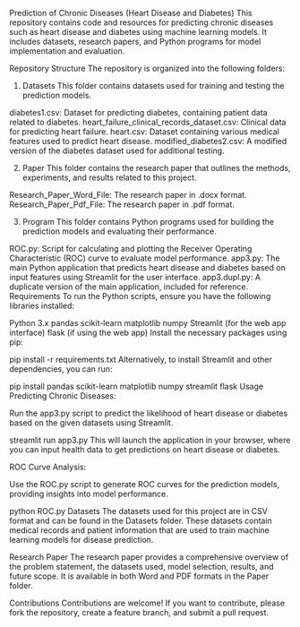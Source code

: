 Prediction of Chronic Diseases (Heart Disease and Diabetes)
This repository contains code and resources for predicting chronic diseases such as heart disease and diabetes using machine learning models. It includes datasets, research papers, and Python programs for model implementation and evaluation.

Repository Structure
The repository is organized into the following folders:

1. Datasets
This folder contains datasets used for training and testing the prediction models.

diabetes1.csv: Dataset for predicting diabetes, containing patient data related to diabetes.
heart_failure_clinical_records_dataset.csv: Clinical data for predicting heart failure.
heart.csv: Dataset containing various medical features used to predict heart disease.
modified_diabetes2.csv: A modified version of the diabetes dataset used for additional testing.

2. Paper
This folder contains the research paper that outlines the methods, experiments, and results related to this project.

Research_Paper_Word_File: The research paper in .docx format.
Research_Paper_Pdf_File: The research paper in .pdf format.

3. Program
This folder contains Python programs used for building the prediction models and evaluating their performance.

ROC.py: Script for calculating and plotting the Receiver Operating Characteristic (ROC) curve to evaluate model performance.
app3.py: The main Python application that predicts heart disease and diabetes based on input features using Streamlit for the user interface.
app3.dupl.py: A duplicate version of the main application, included for reference.
Requirements
To run the Python scripts, ensure you have the following libraries installed:

Python 3.x
pandas
scikit-learn
matplotlib
numpy
Streamlit (for the web app interface)
flask (if using the web app)
Install the necessary packages using pip:


pip install -r requirements.txt
Alternatively, to install Streamlit and other dependencies, you can run:


pip install pandas scikit-learn matplotlib numpy streamlit flask
Usage
Predicting Chronic Diseases:

Run the app3.py script to predict the likelihood of heart disease or diabetes based on the given datasets using Streamlit.

streamlit run app3.py
This will launch the application in your browser, where you can input health data to get predictions on heart disease or diabetes.

ROC Curve Analysis:

Use the ROC.py script to generate ROC curves for the prediction models, providing insights into model performance.

python ROC.py
Datasets
The datasets used for this project are in CSV format and can be found in the Datasets folder. These datasets contain medical records and patient information that are used to train machine learning models for disease prediction.

Research Paper
The research paper provides a comprehensive overview of the problem statement, the datasets used, model selection, results, and future scope. It is available in both Word and PDF formats in the Paper folder.

Contributions
Contributions are welcome! If you want to contribute, please fork the repository, create a feature branch, and submit a pull request.
